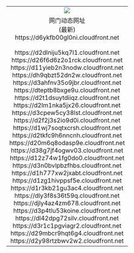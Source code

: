 ﻿<table>
  <tr></tr>
  <tr><td colspan=2 align=center><img src="https://d6ykfb00gl0ni.cloudfront.net/Up/oGate.jpg" /></td></tr>
  <tr><td colspan=2 align=center>网门动态网址<br/>(最新)
<br>https://d6ykfb00gl0ni.cloudfront.net
<br/>
<br>https://d2dlniju5kq7l1.cloudfront.net
<br>https://d26f6d6z2o1rck.cloudfront.net
<br>https://d11yieb2n3nodw.cloudfront.net
<br>https://dh9qbzt52dn2w.cloudfront.net
<br>https://d3ahfnv35o9jbr.cloudfront.net
<br>https://dteptb8bxge9u.cloudfront.net
<br>https://d2t1dsuytdiiqz.cloudfront.net
<br>https://d2lm1nka5jx26.cloudfront.net
<br>https://d3cpew5cy38lst.cloudfront.net
<br>https://d2f2j3s2io9d0i.cloudfront.net
<br>https://d1wj7soqtxcrsh.cloudfront.net
<br>https://d2tkfc9h6nncnh.cloudfront.net
<br>https://d20m6q8odasp9e.cloudfront.net
<br>https://d38g7jf4ogwv03.cloudfront.net
<br>https://d12z74w1fg0do0.cloudfront.net
<br>https://d3n0bvlpbzfhbs.cloudfront.net
<br>https://d1h777xw2jxabt.cloudfront.net
<br>https://d1zg1hivppsf5e.cloudfront.net
<br>https://d1r3kb21gu3ac4.cloudfront.net
<br>https://dly3f8s36t59q.cloudfront.net
<br>https://djly4az4zm678.cloudfront.net
<br>https://d3p4tlu53koine.cloudfront.net
<br>https://dl42dpg72silv.cloudfront.net
<br>https://d3r1c1pgviagr2.cloudfront.net
<br>https://d29mbcr9hqt6g4.cloudfront.net
<br>https://d2y98rtzbwv2w2.cloudfront.net
    </td>
  </tr>
</table>
